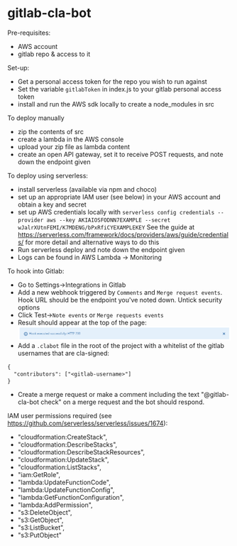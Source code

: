 # gitlab-cla-bot

Pre-requisites:
- AWS account
- gitlab repo & access to it

Set-up:
- Get a personal access token for the repo you wish to run against
- Set the variable `gitlabToken` in index.js to your gitlab personal access token
- install and run the AWS sdk locally to create a node_modules in src

To deploy manually
- zip the contents of src
- create a lambda in the AWS console
- upload your zip file as lambda content
- create an open API gateway, set it to receive POST requests, and note down the endpoint given

To deploy using serverless:
- install serverless (available via npm and choco)
- set up an appropriate IAM user (see below) in your AWS account and obtain a key and secret
- set up AWS credentials locally with 
`serverless config credentials --provider aws --key AKIAIOSFODNN7EXAMPLE --secret wJalrXUtnFEMI/K7MDENG/bPxRfiCYEXAMPLEKEY`
See the guide at https://serverless.com/framework/docs/providers/aws/guide/credentials/ for more detail and alternative ways to do this
- Run serverless deploy and note down the endpoint given
- Logs can be found in AWS Lambda -> Monitoring

To hook into Gitlab:
- Go to Settings->Integrations in Gitlab
- Add a new webhook triggered by `Comments` and `Merge request events`. Hook URL should be the endpoint you've noted down. Untick security options
- Click Test->`Note events` or `Merge requests events`
- Result should appear at the top of the page: ![Gitlab success message](./gitlab-success-message.PNG)
- Add a `.clabot` file in the root of the project with a whitelist of the gitlab usernames that are cla-signed:
```
{
  "contributors": ["<gitlab-username>"]
}
```
- Create a merge request or make a comment including the text "@gitlab-cla-bot check" on a merge request and the bot should respond.

IAM user permissions required (see https://github.com/serverless/serverless/issues/1674):
- "cloudformation:CreateStack",
- "cloudformation:DescribeStacks",
- "cloudformation:DescribeStackResources",
- "cloudformation:UpdateStack",
- "cloudformation:ListStacks",
- "iam:GetRole",
- "lambda:UpdateFunctionCode",
- "lambda:UpdateFunctionConfig",
- "lambda:GetFunctionConfiguration",
- "lambda:AddPermission",
- "s3:DeleteObject",
- "s3:GetObject",
- "s3:ListBucket",
- "s3:PutObject"

